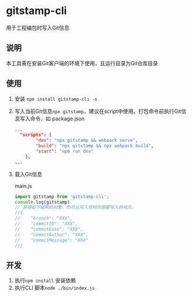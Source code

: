 # gitstamp-cli

用于工程编包时写入Git信息

## 说明

本工具需在安装Git客户端的环境下使用，且运行目录为Git仓库目录

## 使用
1. 安装 `npm install gitstamp-cli -s`
2. 写入当前Git信息`npx gitstamp`，建议在script中使用。打包命令前执行Git信息写入命令，如
    package.json
    ```json
    ...
      "scripts": {
            "dev": "npx gitstamp && webpack serve",
            "build": "npx gitstamp && npx webpack build",
            "start": "npm run dev"
        },
    ...
    ```
4. 载入Git信息

    main.js
    ```js
    import gitstamp from 'gitstamp-cli';
    console.log(gitstamp)
    // 获得如下结构的对象，你可以写入任何你想要写入的地方。
    //{
    //    "branch": "XXX",
    //    "commitID": "XXX",
    //    "commitDate": "XXX",
    //    "commitAuthor": "XXX",
    //    "commitMessage": "XXX"
    //}
    ```


## 开发

1. 执行`npm install` 安装依赖
2. 执行CLI 脚本`node ./bin/index.js`
